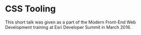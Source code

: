 # CSS Tooling

This short talk was given as a part of the Modern Front-End Web Development training at Esri Developer Summit in March 2016.